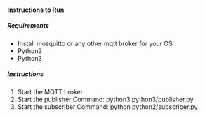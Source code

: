 #### Instructions to Run

##### Requirements
* Install mosquitto or any other mqtt broker for your OS
* Python2
* Python3

##### Instructions

1. Start the MQTT broker
2. Start the publisher Command: python3 python3/publisher.py
3. Start the subscriber Command: python python2/subscriber.py